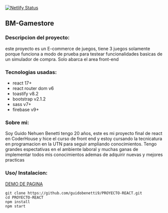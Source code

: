 [![Netlify Status](https://api.netlify.com/api/v1/badges/fcfe22ea-0eed-4fb7-a447-08a3edb0a536/deploy-status)](https://app.netlify.com/sites/dazzling-taiyaki-78d254/deploys)

## BM-Gamestore

### Descripcion del proyecto: 
este proyecto es un E-commerce de juegos, tiene 3 juegos solamente porque funciona a modo de prueba para testear funcionalidades basicas de un simulador de compra.
Solo abarca el area front-end

### Tecnologias usadas:
* react 17+
* react router dom v6
* toastify v8.2
* bootstrap v2.1.2
* sass v7+
* firebase v9+

### Sobre mi: 
Soy Guido Nehuen Benetti tengo 20 años, este es mi proyecto final de react en CoderHouse y hice el curso de front end y estoy cursando la tecnicatura en programacion en la UTN para seguir ampliando conocimientos. Tengo grandes espectativas en el ambiente laboral y muchas ganas de implementar todos mis conocimientos ademas de adquirir nuevas y mejores practicas 

### Uso/ Instalacion:
[DEMO DE PAGINA](https://dazzling-taiyaki-78d254.netlify.app/)
```
git clone https://github.com/guidobenetti9/PROYECTO-REACT.git
cd PROYECTO-REACT
npm install
npm start
